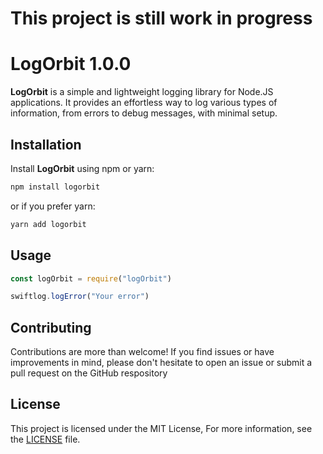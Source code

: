# This project is still work in progress

# LogOrbit 1.0.0

**LogOrbit** is a simple and lightweight logging library for Node.JS applications. It provides an effortless way to log various types of information, from errors to debug messages, with minimal setup.

## Installation

Install **LogOrbit** using npm or yarn:

```sh
npm install logorbit
```

or if you prefer yarn:

```sh
yarn add logorbit
```

## Usage

```javascript
const logOrbit = require("logOrbit")

swiftlog.logError("Your error")
```

## Contributing
Contributions are more than welcome! If you find issues or have improvements in mind, please don't hesitate to open an issue or submit a pull request on the GitHub respository

## License 
This project is licensed under the MIT License, For more information, see the [LICENSE](https://github.com/FightlolYes/swiftlog/blob/main/LICENSE) file.

